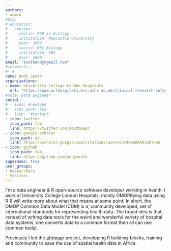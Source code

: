 ```yaml
---
authors:
- admin
#bio: 
# education:
#   courses:
#   - course: PhD in Ecology
#     institution: Newcastle University
#     year: 2000
#   - course: BSc Biology
#     institution: UEA
#     year: 2009
email: "southandy@gmail.com"
#interests:
#- R
name: Andy South
organizations:
- name: University College London Hospitals
  url: "https://www.uclhospitals.brc.nihr.ac.uk/clinical-research-informatics-unit"
#role: Data Engineer
social:
# - icon: envelope
#   icon_pack: fas
#   link: '#contact'
- icon: twitter
  icon_pack: fab
  link: https://twitter.com/southmapr
- icon: google-scholar
  icon_pack: ai
  link: https://scholar.google.com/citations?user=eJz46kAAAAAJ&hl=en
- icon: github
  icon_pack: fab
  link: https://github.com/andysouth
superuser: true
user_groups:
- Researchers
- Visitors
---
```


I'm a data engineer & R open-source software developer working in health. I work at University College London Hospitals, mostly OMOPifying data using R (I will write more about what that means at some point! In short, the OMOP Common Data Model (CDM) is a, community developed, set of international standards for representing health data. The broad idea is that, instead of writing data tools for the weird and wonderful variety of hospital data systems, one converts data to a common format then all can use common tools). 

Previously I led the [afrimapr](http://www.afrimapr.org) project, developing R building-blocks, training and community to ease the use of spatial health data in Africa. 